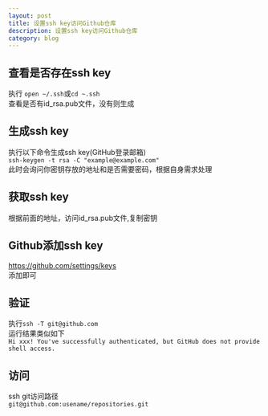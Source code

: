 ```yaml
---
layout: post
title: 设置ssh key访问Github仓库
description: 设置ssh key访问Github仓库
category: blog
---
```

## 查看是否存在ssh key  
执行
`open ~/.ssh`或`cd ~.ssh`  
查看是否有id_rsa.pub文件，没有则生成
## 生成ssh key
执行以下命令生成ssh key(GitHub登录邮箱)  
`ssh-keygen -t rsa -C "example@example.com"`  
此时会询问你密钥存放的地址和是否需要密码，根据自身需求处理
## 获取ssh key  
根据前面的地址，访问id_rsa.pub文件,复制密钥  
## Github添加ssh key  
https://github.com/settings/keys   
添加即可  
## 验证  
执行`ssh -T git@github.com`  
运行结果类似如下  
`Hi xxx! You've successfully authenticated, but GitHub does not provide shell access.`
## 访问    
ssh git访问路径  
`git@github.com:usename/repositories.git`
